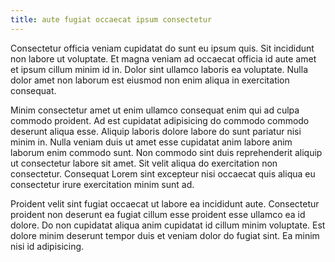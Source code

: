 ```yaml
---
title: aute fugiat occaecat ipsum consectetur
---
```


Consectetur officia veniam cupidatat do sunt eu ipsum quis. Sit incididunt non labore ut voluptate. Et magna veniam ad occaecat officia id aute amet et ipsum cillum minim id in. Dolor sint ullamco laboris ea voluptate. Nulla dolor amet non laborum est eiusmod non enim aliqua in exercitation consequat.

Minim consectetur amet ut enim ullamco consequat enim qui ad culpa commodo proident. Ad est cupidatat adipisicing do commodo commodo deserunt aliqua esse. Aliquip laboris dolore labore do sunt pariatur nisi minim in. Nulla veniam duis ut amet esse cupidatat anim labore anim laborum enim commodo sunt. Non commodo sint duis reprehenderit aliquip ut consectetur labore sit amet. Sit velit aliqua do exercitation non consectetur. Consequat Lorem sint excepteur nisi occaecat quis aliqua eu consectetur irure exercitation minim sunt ad.

Proident velit sint fugiat occaecat ut labore ea incididunt aute. Consectetur proident non deserunt ea fugiat cillum esse proident esse ullamco ea id dolore. Do non cupidatat aliqua anim cupidatat id cillum minim voluptate. Est dolore minim deserunt tempor duis et veniam dolor do fugiat sint. Ea minim nisi id adipisicing.